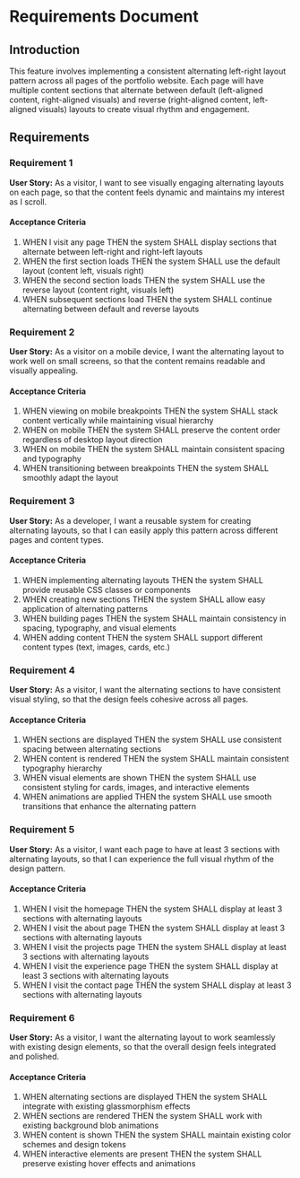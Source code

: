 # Requirements Document

## Introduction

This feature involves implementing a consistent alternating left-right layout pattern across all pages of the portfolio website. Each page will have multiple content sections that alternate between default (left-aligned content, right-aligned visuals) and reverse (right-aligned content, left-aligned visuals) layouts to create visual rhythm and engagement.

## Requirements

### Requirement 1

**User Story:** As a visitor, I want to see visually engaging alternating layouts on each page, so that the content feels dynamic and maintains my interest as I scroll.

#### Acceptance Criteria

1. WHEN I visit any page THEN the system SHALL display sections that alternate between left-right and right-left layouts
2. WHEN the first section loads THEN the system SHALL use the default layout (content left, visuals right)
3. WHEN the second section loads THEN the system SHALL use the reverse layout (content right, visuals left)
4. WHEN subsequent sections load THEN the system SHALL continue alternating between default and reverse layouts

### Requirement 2

**User Story:** As a visitor on a mobile device, I want the alternating layout to work well on small screens, so that the content remains readable and visually appealing.

#### Acceptance Criteria

1. WHEN viewing on mobile breakpoints THEN the system SHALL stack content vertically while maintaining visual hierarchy
2. WHEN on mobile THEN the system SHALL preserve the content order regardless of desktop layout direction
3. WHEN on mobile THEN the system SHALL maintain consistent spacing and typography
4. WHEN transitioning between breakpoints THEN the system SHALL smoothly adapt the layout

### Requirement 3

**User Story:** As a developer, I want a reusable system for creating alternating layouts, so that I can easily apply this pattern across different pages and content types.

#### Acceptance Criteria

1. WHEN implementing alternating layouts THEN the system SHALL provide reusable CSS classes or components
2. WHEN creating new sections THEN the system SHALL allow easy application of alternating patterns
3. WHEN building pages THEN the system SHALL maintain consistency in spacing, typography, and visual elements
4. WHEN adding content THEN the system SHALL support different content types (text, images, cards, etc.)

### Requirement 4

**User Story:** As a visitor, I want the alternating sections to have consistent visual styling, so that the design feels cohesive across all pages.

#### Acceptance Criteria

1. WHEN sections are displayed THEN the system SHALL use consistent spacing between alternating sections
2. WHEN content is rendered THEN the system SHALL maintain consistent typography hierarchy
3. WHEN visual elements are shown THEN the system SHALL use consistent styling for cards, images, and interactive elements
4. WHEN animations are applied THEN the system SHALL use smooth transitions that enhance the alternating pattern

### Requirement 5

**User Story:** As a visitor, I want each page to have at least 3 sections with alternating layouts, so that I can experience the full visual rhythm of the design pattern.

#### Acceptance Criteria

1. WHEN I visit the homepage THEN the system SHALL display at least 3 sections with alternating layouts
2. WHEN I visit the about page THEN the system SHALL display at least 3 sections with alternating layouts
3. WHEN I visit the projects page THEN the system SHALL display at least 3 sections with alternating layouts
4. WHEN I visit the experience page THEN the system SHALL display at least 3 sections with alternating layouts
5. WHEN I visit the contact page THEN the system SHALL display at least 3 sections with alternating layouts

### Requirement 6

**User Story:** As a visitor, I want the alternating layout to work seamlessly with existing design elements, so that the overall design feels integrated and polished.

#### Acceptance Criteria

1. WHEN alternating sections are displayed THEN the system SHALL integrate with existing glassmorphism effects
2. WHEN sections are rendered THEN the system SHALL work with existing background blob animations
3. WHEN content is shown THEN the system SHALL maintain existing color schemes and design tokens
4. WHEN interactive elements are present THEN the system SHALL preserve existing hover effects and animations
